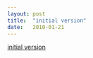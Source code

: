```yaml
---
layout: post
title:  "initial version"
date:   2010-01-21
---
```


<a href="http://dret.typepad.com/dretblog/2010/01/hunting-html5-apis.html">initial version</a>

